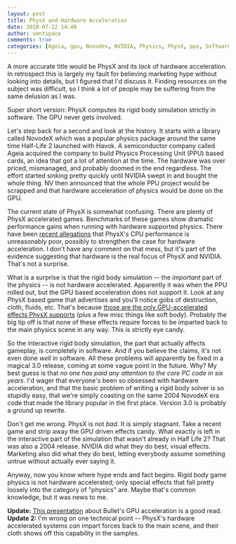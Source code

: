 ```yaml
---
layout: post
title: PhysX and Hardware Acceleration
date: 2010-07-22 14:49
author: ventspace
comments: true
categories: [Ageia, gpu, Novodex, NVIDIA, Physics, PhysX, ppu, Software Engineering]
---
```

A more accurate title would be PhysX and its <i>lack</i> of hardware acceleration. In retrospect this is largely my fault for believing marketing hype without looking into details, but I figured that I'd discuss it. Finding resources on the subject was difficult, so I think a lot of people may be suffering from the same delusion as I was.

Super short version: PhysX computes its rigid body simulation strictly in software. The GPU never gets involved.

Let's step back for a second and look at the history. It starts with a library called NovodeX which was a popular physics package around the same time Half-Life 2 launched with Havok. A semiconductor company called Ageia acquired the company to build Physics Processing Unit (PPU) based cards, an idea that got a lot of attention at the time. The hardware was over priced, mismanaged, and probably doomed in the end regardless. The effort started sinking pretty quickly until NVIDIA swept in and bought the whole thing. NV then announced that the whole PPU project would be scrapped and that hardware acceleration of physics would be done on the GPU.

The current state of PhysX is somewhat confusing. There are plenty of PhysX accelerated games. Benchmarks of these games show dramatic performance gains when running with hardware supported physics. There have been <a href="http://www.realworldtech.com/page.cfm?ArticleID=RWT070510142143">recent allegations</a> that PhysX's CPU performance is unreasonably poor, possibly to strengthen the case for hardware acceleration. I don't have any comment on that mess, but it's part of the evidence suggesting that hardware is the real focus of PhysX and NVIDIA. That's not a surprise.

What is a surprise is that the rigid body simulation -- the <i>important</i> part of the physics -- is not hardware accelerated. Apparently it was when the PPU rolled out, but the GPU based acceleration does not support it. Look at any PhysX based game that advertises and you'll notice gobs of destruction, cloth, fluids, etc. That's because <a href="http://developer.nvidia.com/object/apex.html">those are the only GPU-accelerated effects PhysX supports</a> (plus a few misc things like soft body). Probably the big tip off is that none of these effects require forces to be imparted back to the main physics scene in any way. This is strictly eye candy.

So the interactive rigid body simulation, the part that actually affects gameplay, is completely in software. And if you believe the claims, it's not even done <i>well</i> in software. All these problems will apparently be fixed in a magical 3.0 release, coming at some vague point in the future. Why? My best guess is that <i>no one has paid any attention to the core PC code in six years</i>. I'd wager that everyone's been so obsessed with hardware acceleration, and that the basic problem of writing a rigid body solver is so stupidly easy, that we're simply coasting on the same 2004 NovodeX era code that made the library popular in the first place. Version 3.0 is probably a ground up rewrite.

Don't get me wrong. PhysX is not <i>bad</i>. It is simply stagnant. Take a recent game and strip away the GPU driven effects candy. What exactly is left in the interactive part of the simulation that wasn't already in Half Life 2? That was also a 2004 release. NVIDIA did what they do best, visual effects. Marketing also did what they do best, letting everybody assume something untrue without actually ever saying it.

Anyway, now you know where hype ends and fact begins. Rigid body game physics is not hardware accelerated; only special effects that fall pretty loosely into the category of "physics" are. Maybe that's common knowledge, but it was news to me.

<b>Update:</b> <a href="https://docs.google.com/viewer?url=http://www.nvidia.com/content/GTC/documents/1077_GTC09.pdf">This presentation</a> about Bullet's GPU acceleration is a good read.</a>
<b>Update 2:</b> I'm wrong on one technical point -- PhysX's hardware accelerated systems <i>can</i> impart forces back to the main scene, and their cloth shows off this capability in the samples.
